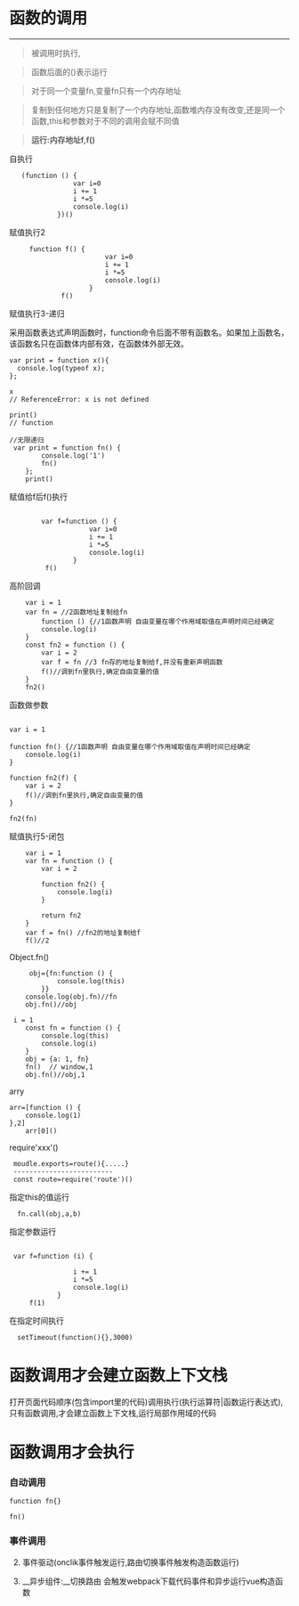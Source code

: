 # 函数的调用
-------------------------

>被调用时执行,

>函数后面的()表示运行


> 对于同一个变量fn,变量fn只有一个内存地址

> 复制到任何地方只是复制了一个内存地址,函数堆内存没有改变,还是同一个函数,this和参数对于不同的调用会赋不同值

>__运行:内存地址f,f()__

自执行

       (function () {
                    var i=0
                    i += 1
                    i *=5
                    console.log(i)
                })()

赋值执行2

         function f() {
                            var i=0
                            i += 1
                            i *=5
                            console.log(i)
                        }
                 f()
赋值执行3-递归


采用函数表达式声明函数时，function命令后面不带有函数名。如果加上函数名，该函数名只在函数体内部有效，在函数体外部无效。

```
var print = function x(){
  console.log(typeof x);
};

x
// ReferenceError: x is not defined

print()
// function
````
```
//无限递归
 var print = function fn() {
        console.log('1')
        fn()
    };
    print()

```


赋值给f后f()执行

```

        var f=function () {
                    var i=0
                    i += 1
                    i *=5
                    console.log(i)
                }
         f()

```
高阶回调


````
    var i = 1
    var fn = //2函数地址复制给fn
        function () {//1函数声明 自由变量在哪个作用域取值在声明时间已经确定
        console.log(i)
    }
    const fn2 = function () {
        var i = 2
        var f = fn //3 fn存的地址复制给f,并没有重新声明函数
        f()//调到fn里执行,确定自由变量的值
    }
    fn2()

````
函数做参数

```

var i = 1

function fn() {//1函数声明 自由变量在哪个作用域取值在声明时间已经确定
    console.log(i)
}

function fn2(f) {
    var i = 2
    f()//调到fn里执行,确定自由变量的值
}

fn2(fn)

```


赋值执行5-闭包


````
    var i = 1
    var fn = function () {
        var i = 2

        function fn2() {
            console.log(i)
        }

        return fn2
    }
    var f = fn() //fn2的地址复制给f
    f()//2
````



Object.fn()

```
     obj={fn:function () {
            console.log(this)
        }}
    console.log(obj.fn)//fn
    obj.fn()//obj
```
```
 i = 1
    const fn = function () {
        console.log(this)
        console.log(i)
    }
    obj = {a: 1, fn}
    fn()  // window,1
    obj.fn()//obj,1
```

arry

    arr=[function () {
        console.log(1)
    },2]
        arr[0]()
require'xxx'()
     
     moudle.exports=route(){.....}
     -------------------------  
     const route=require('route')()




指定this的值运行

      fn.call(obj,a,b)

指定参数运行

```

 var f=function (i) {
                
                i += 1
                i *=5
                console.log(i)
            }
     f(1)

```

在指定时间执行


      setTimeout(function(){},3000)  






# 函数调用才会建立函数上下文栈

 打开页面代码顺序(包含import里的代码)调用执行(执行运算符|函数运行表达式),只有函数调用,才会建立函数上下文栈,运行局部作用域的代码

# 函数调用才会执行
### 自动调用

```
function fn{}

fn()
```
### 事件调用

2. 事件驱动(onclik事件触发运行,路由切换事件触发构造函数运行)

3. __异步组件:__切换路由 会触发webpack下载代码事件和异步运行vue构造函数




